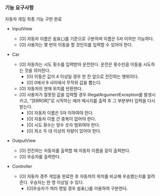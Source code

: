 ### 기능 요구사항

자동차 게임 최종 기능 구현 완료

- InputView
  - [O] 자동차 이름은 쉼표(,)를 기준으로 구분하며 이름은 5자 이하만 가능하다.
  - [O] 사용자는 몇 번의 이동을 할 것인지를 입력할 수 있어야 한다.


- Car
  - [O] 자동차는 시도 횟수를 입력받아 운전한다. 운전은 횟수만큼 이동을 시도하는 것을 의미한다.
    - [O] 이동은 값이 4 이상일 경우 한 칸 앞으로 전진하는 행위이다.
    - [O] 0에서 9 사이에서 무작위 값을 뽑는다.
  - [O] 자동차의 현재 위치를 반환한다.
  - [O] 사용자가 잘못된 값을 입력할 경우 IllegalArgumentException를 발생시키고, "[ERROR]"로 시작하는 에러 메시지를 출력 후 그 부분부터 입력을 다시 받는다.
    - [O] 자동차 이름은 5자 이하여야 한다.
    - [O] 자동차 이름 간 중복이 없어야 한다.
    - [O] 시도 횟수는 양수 숫자 범위여야 한다.
    - [O] 최소 두 대 이상의 차량이 있어야 한다.

- OutputView
  - [O] 전진하는 자동차를 출력할 때 자동차 이름을 같이 출력한다.
  - [O] 우승자를 출력한다.

- Controller
  - [O] 자동차 경주 게임을 완료한 후 자동차의 위치를 비교해 우승했는지를 알려준다. 우승자는 한 명 이상일 수 있다.
    - [O]우승자가 여러 명일 경우 쉼표(,)를 이용하여 구분한다.

